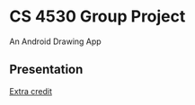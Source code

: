 # CS 4530 Group Project
An Android Drawing App

## Presentation 
[Extra credit](https://www.youtube.com/watch?v=_2sitd4G_Rg) 